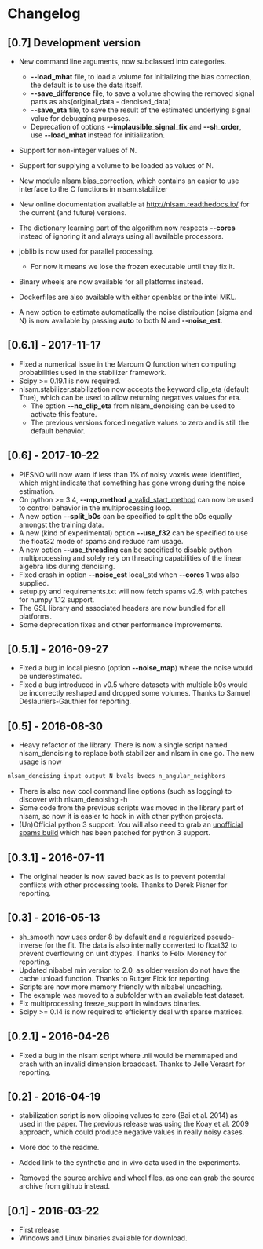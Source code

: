 # Changelog

## [0.7] Development version

- New command line arguments, now subclassed into categories.
    + __--load_mhat__ file, to load a volume for initializing the bias correction, the default is to use the data itself.
    + __--save_difference__ file, to save a volume showing the removed signal parts as abs(original_data - denoised_data)
    + __--save_eta__ file, to save the result of the estimated underlying signal value for debugging purposes.
    + Deprecation of options __--implausible_signal_fix__ and __--sh_order__, use __--load_mhat__ instead for initialization.

- Support for non-integer values of N.
- Support for supplying a volume to be loaded as values of N.
- New module nlsam.bias_correction, which contains an easier to use interface to the C functions in nlsam.stabilizer
- New online documentation available at http://nlsam.readthedocs.io/ for the current (and future) versions.
- The dictionary learning part of the algorithm now respects **--cores** instead of ignoring it and always using all available processors.
- joblib is now used for parallel processing.
    - For now it means we lose the frozen executable until they fix it.
- Binary wheels are now available for all platforms instead.
- Dockerfiles are also available with either openblas or the intel MKL.
- A new option to estimate automatically the noise distribution (sigma and N) is now available by passing **auto** to both N and **--noise_est**.

## [0.6.1] - 2017-11-17
- Fixed a numerical issue in the Marcum Q function when computing probabilities used in the stabilizer framework.
- Scipy >= 0.19.1 is now required.
- nlsam.stabilizer.stabilization now accepts the keyword clip_eta (default True), which can be used to allow returning negatives values for eta.
    - The option __--no_clip_eta__ from nlsam_denoising can be used to activate this feature.
    - The previous versions forced negative values to zero and is still the default behavior.

## [0.6] - 2017-10-22

- PIESNO will now warn if less than 1% of noisy voxels were identified, which might indicate that something has gone wrong during the noise estimation.
- On python >= 3.4, __--mp_method__ [a_valid_start_method](https://docs.python.org/3/library/multiprocessing.html#contexts-and-start-methods) can now be used to control behavior in the multiprocessing loop.
- A new option __--split_b0s__ can be specified to split the b0s equally amongst the training data.
- A new (kind of experimental) option __--use_f32__ can be specified to use the float32 mode of spams and reduce ram usage.
- A new option __--use_threading__ can be specified to disable python multiprocessing and solely rely on threading capabilities of the linear algebra libs during denoising.
- Fixed crash in option __--noise_est__ local_std when __--cores__ 1 was also supplied.
- setup.py and requirements.txt will now fetch spams v2.6, with patches for numpy 1.12 support.
- The GSL library and associated headers are now bundled for all platforms.
- Some deprecation fixes and other performance improvements.

## [0.5.1] - 2016-09-27

- Fixed a bug in local piesno (option __--noise_map__) where the noise would be underestimated.
- Fixed a bug introduced in v0.5 where datasets with multiple b0s would be incorrectly reshaped and dropped some volumes. Thanks to Samuel Deslauriers-Gauthier for reporting.

## [0.5] - 2016-08-30

- Heavy refactor of the library. There is now a single script named nlsam_denoising
to replace both stabilizer and nlsam in one go.
The new usage is now

~~~bash
nlsam_denoising input output N bvals bvecs n_angular_neighbors
~~~

- There is also new cool command line options (such as logging) to discover with nlsam_denoising -h
- Some code from the previous scripts was moved in the library part of nlsam,
so now it is easier to hook in with other python projects.
- (Un)Official python 3 support. You will also need to grab an
[unofficial spams build](https://github.com/samuelstjean/spams-python/releases) which has been patched for python 3 support.

## [0.3.1] - 2016-07-11

- The original header is now saved back as is to prevent potential conflicts
with other processing tools. Thanks to Derek Pisner for reporting.

## [0.3] - 2016-05-13

- sh_smooth now uses order 8 by default and a regularized pseudo-inverse for the fit.
The data is also internally converted to float32 to prevent overflowing on uint dtypes. Thanks to Felix Morency for reporting.
- Updated nibabel min version to 2.0, as older version do not have the cache unload function. Thanks to Rutger Fick for reporting.
- Scripts are now more memory friendly with nibabel uncaching.
- The example was moved to a subfolder with an available test dataset.
- Fix multiprocessing freeze_support in windows binaries.
- Scipy >= 0.14 is now required to efficiently deal with sparse matrices.

## [0.2.1] - 2016-04-26

- Fixed a bug in the nlsam script where .nii would be memmaped and crash with an invalid dimension broadcast. Thanks to Jelle Veraart for reporting.

## [0.2] - 2016-04-19

- stabilization script is now clipping values to zero (Bai et al. 2014) as used in the paper.
The previous release was using the Koay et al. 2009 approach, which could produce negative values in really noisy cases.

- More doc to the readme.
- Added link to the synthetic and in vivo data used in the experiments.
- Removed the source archive and wheel files, as one can grab the source archive from github instead.

## [0.1] - 2016-03-22

- First release.
- Windows and Linux binaries available for download.
